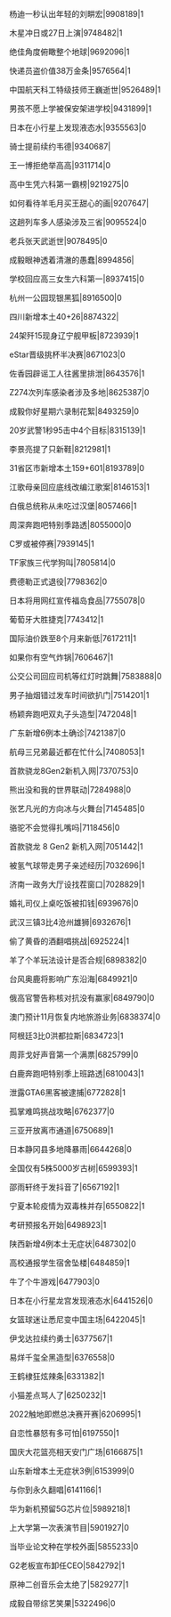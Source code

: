 杨迪一秒认出年轻的刘畊宏|9908189|1

木星冲日或27日上演|9748482|1

绝佳角度俯瞰整个地球|9692096|1

快递员盗价值38万金条|9576564|1

中国航天科工特级技师王巍逝世|9526489|1

男孩不愿上学被保安架进学校|9431899|1

日本在小行星上发现液态水|9355563|0

骑士提前续约韦德|9340687|

王一博拒绝举高高|9311714|0

高中生凭六科第一霸榜|9219275|0

如何看待羊毛月买王甜心的画|9207647|

这趟列车多人感染涉及三省|9095524|0

老兵张天武逝世|9078495|0

成毅眼神透着清澈的愚蠢|8994856|

学校回应高三女生六科第一|8937415|0

杭州一公园现银黑狐|8916500|0

四川新增本土40+26|8874322|

24架歼15现身辽宁舰甲板|8723939|1

eStar晋级挑杯半决赛|8671023|0

佐香园辟谣工人往酱里排泄|8643576|1

Z274次列车感染者涉及多地|8625387|0

成毅你好星期六录制花絮|8493259|0

20岁武警1秒95击中4个目标|8315139|1

李景亮提了只新鞋|8212981|1

31省区市新增本土159+601|8193789|0

江歌母亲回应底线改编江歌案|8146153|1

白俄总统称从未吃过汉堡|8057466|1

周深奔跑吧特别季路透|8055000|0

C罗或被停赛|7939145|1

TF家族三代学狗叫|7805814|0

费德勒正式退役|7798362|0

日本将用网红宣传福岛食品|7755078|0

葡萄牙大胜捷克|7743412|1

国际油价跌至8个月来新低|7617211|1

如果你有空气炸锅|7606467|1

公交公司回应司机等红灯时跳舞|7583888|0

男子抽烟错过发车时间欲扒门|7514201|1

杨颖奔跑吧双丸子头造型|7472048|1

广东新增6例本土确诊|7421387|0

航母三兄弟最近都在忙什么|7408053|1

首款骁龙8Gen2新机入网|7370753|0

熊出没和我的世界联动|7284988|0

张艺凡光的方向冰与火舞台|7145485|0

骆驼不会觉得扎嘴吗|7118456|0

首款骁龙 8 Gen2 新机入网|7051442|1

被氢气球带走男子亲述经历|7032696|1

济南一政务大厅设找茬窗口|7028829|1

婚礼司仪上桌吃饭被扣钱|6939676|0

武汉三镇3比4沧州雄狮|6932676|1

偷了黄昏的酒翻唱挑战|6925224|1

羊了个羊玩法设计是否合规|6898382|0

台风奥鹿将影响广东沿海|6849921|0

俄高官警告称核对抗没有赢家|6849790|0

澳门预计11月恢复内地旅游业务|6838374|0

阿根廷3比0洪都拉斯|6834723|1

周菲戈好声音第一个满票|6825799|0

白鹿奔跑吧特别季上班路透|6810043|1

泄露GTA6黑客被逮捕|6772828|1

孤掌难鸣挑战攻略|6762377|0

三亚开放离市通道|6750689|1

日本静冈县多地降暴雨|6644268|0

全国仅有5株5000岁古树|6599393|1

邵雨轩终于发抖音了|6567192|1

宁夏本轮疫情为双毒株并存|6550822|1

考研预报名开始|6498923|1

陕西新增4例本土无症状|6487302|0

高校通报学生宿舍坠楼|6484859|1

牛了个牛游戏|6477903|0

日本在小行星龙宫发现液态水|6441526|0

女篮球迷让悉尼变中国主场|6422045|1

伊戈达拉续约勇士|6377567|1

易烊千玺全黑造型|6376558|0

王鹤棣狂炫辣条|6331382|1

小猫差点骂人了|6250232|1

2022触地即燃总决赛开赛|6206995|1

自恋性暴怒有多可怕|6197550|1

国庆大花篮亮相天安门广场|6166875|1

山东新增本土无症状3例|6153999|0

与你到永久翻唱|6141166|1

华为新机预留5G芯片位|5989218|1

上大学第一次表演节目|5901927|0

当毕业论文种在学校外面|5855233|0

G2老板宣布卸任CEO|5842792|1

原神二创音乐会太绝了|5829277|1

成毅自带综艺笑果|5322496|0

